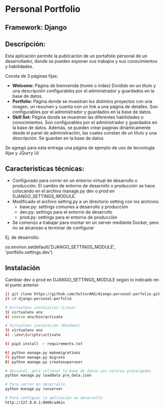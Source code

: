 # Personal Portfolio

## Framework: Django

## Descripción:
Esta aplicación permite la publicación de un portafolio personal de un desarrollador, donde se pueden exponer sus trabajos y sus conocimientos y habilidades.

Consta de 3 páginas fijas:
- **Welcome:** Página de bienvenida (home o index) Dividido en un título y una descripción configurables por el administrador y guardados en la base de datos.
- **Portfolio:** Página donde se muestran los distintos proyectos con una imagen, un resumen y cuenta con un link a una página de detalles. Son configurables por el administrador y guardados en la base de datos.
- **Skill Set:** Página donde se muestran las diferentes habilidades o conocimientos. Son configurables por el administrador y guardados en la base de datos.
Además, se pueden crear paginas dinámicamente desde el panel de administración, las cuales constan de un título y una descripción. Se guardan en la base de datos.

Se agregó para esta entrega una página de ejemplo de uso de tecnología Ajax y JQurry UI

## Características técnicas:
- Configurado para correr en un entorno virtual de desarrollo o producción. El cambio de entorno de desarrollo o producción se hace colocando en el archivo manage.py dev o prod en DJANGO_SETTINGS_MODULE.
- Modificado el archivo setting.py a un directorio setting con los archivos:
	- base.py: settings comunes a desarrollo y producción
	- dev.py: settings para el entorno de desarrollo
	- prod.py: settings para el entorno de producción
- Se comenzo a trabajar para montar en un server mediante Docker, pero no se alcanzao a terminar de configurar


Ej. de desarrollo:

os.environ.setdefault('DJANGO_SETTINGS_MODULE', 'portfolio.settings.dev')


## Instalación
Cambiar dev o prod en DJANGO_SETTINGS_MODULE según lo indicado en el punto anterior

```bash
1) git clone https://github.com/VulturARG/django-personal-porfolio.git
2) cd django-personal-porfolio

# Virtualenv instalación (Linux)
3) virtualenv env
4) source env/bin/activate

# Virtualenv instalación (Windows)
3) virtualenv env
4) .\env\Scripts\activate

5) pip3 install -r requirements.txt

6) python manage.py makemigrations
7) python manage.py migrate
8) python manage.py createsuperuser

# Opcional, para rellenar la base de datos con valores precargados
python manage.py loaddata pre_data.json

# Para correr en desarrollo
python manage.py runserver

# Para configuar la aplicación en desarrollo
http://127.0.0.1:8000/admin

```

